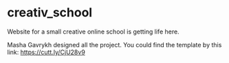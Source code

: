 # creativ_school

Website for a small creative online school is getting life here.

Masha Gavrykh designed all the project.
You could find the template by this link:
https://cutt.ly/CjU28v9
